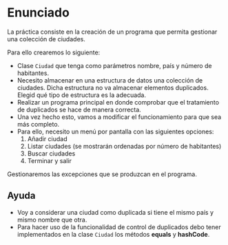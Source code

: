 # Enunciado

La práctica consiste en la creación de un programa que permita gestionar una colección de ciudades.

Para ello crearemos lo siguiente:

- Clase `Ciudad` que tenga como parámetros nombre, país y número de habitantes.
- Necesito almacenar en una estructura de datos una colección de ciudades. Dicha estructura no va almacenar elementos duplicados. Elegid qué tipo de estructura es la adecuada.
- Realizar un programa principal en donde comprobar que el tratamiento de duplicados se hace de manera correcta.
- Una vez hecho esto, vamos a modificar el funcionamiento para que sea más completo.
- Para ello, necesito un menú por pantalla con las siguientes opciones: 
   1. Añadir ciudad
   2. Listar ciudades (se mostrarán ordenadas por número de habitantes)
   3. Buscar ciudades
   4. Terminar y salir

Gestionaremos las excepciones que se produzcan en el programa.

## Ayuda

- Voy a considerar una ciudad como duplicada si tiene el mismo país y mismo nombre que otra.
- Para hacer uso de la funcionalidad de control de duplicados debo tener implementados en la clase `Ciudad` los métodos **equals** y **hashCode**.
